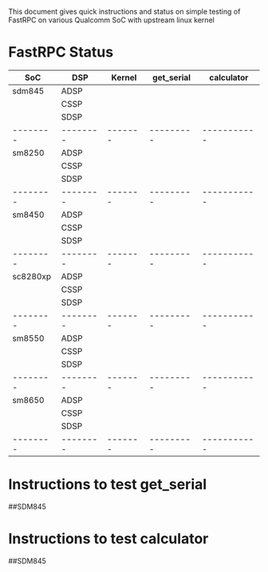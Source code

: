 This document gives quick instructions and status on simple testing of FastRPC on various Qualcomm SoC with upstream linux kernel


# FastRPC Status
| SoC      | DSP      | Kernel | get_serial | calculator |
| -------- | -------- |------- | ---------  | -----------|
| sdm845   | ADSP     |        |            |            |        
|          | CSSP     |        |            |            |
|          | SDSP     |        |            |            |
| -------- | -------- |------- | ---------  | -----------|
| sm8250   | ADSP     |        |            |            |        
|          | CSSP     |        |            |            |
|          | SDSP     |        |            |            |
| -------- | -------- |------- | ---------  | -----------|
| sm8450   | ADSP     |        |            |            |        
|          | CSSP     |        |            |            |
|          | SDSP     |        |            |            |
| -------- | -------- |------- | ---------  | -----------|
| sc8280xp | ADSP     |        |            |            |        
|          | CSSP     |        |            |            |
|          | SDSP     |        |            |            |
| -------- | -------- |------- | ---------  | -----------|
| sm8550   | ADSP     |        |            |            |        
|          | CSSP     |        |            |            |
|          | SDSP     |        |            |            |
| -------- | -------- |------- | ---------  | -----------|
| sm8650   | ADSP     |        |            |            |        
|          | CSSP     |        |            |            |
|          | SDSP     |        |            |            |
| -------- | -------- |------- | ---------  | -----------|


# Instructions to test get_serial
##SDM845 
<TODO>

# Instructions to test calculator
##SDM845 
<TODO>
